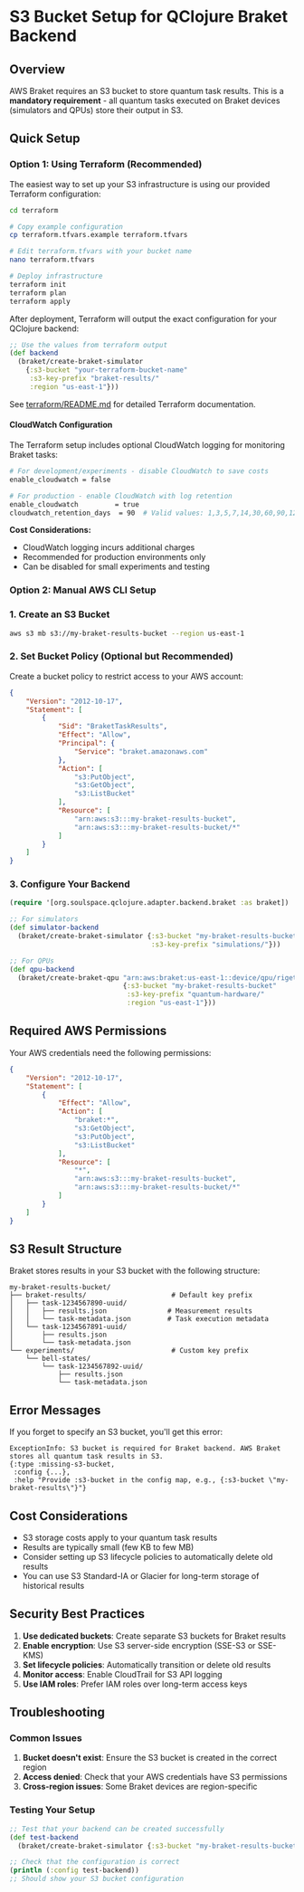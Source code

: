 # S3 Bucket Setup for QClojure Braket Backend

## Overview

AWS Braket requires an S3 bucket to store quantum task results. This is a **mandatory requirement** - all quantum tasks executed on Braket devices (simulators and QPUs) store their output in S3.

## Quick Setup

### Option 1: Using Terraform (Recommended)

The easiest way to set up your S3 infrastructure is using our provided Terraform configuration:

```bash
cd terraform

# Copy example configuration
cp terraform.tfvars.example terraform.tfvars

# Edit terraform.tfvars with your bucket name
nano terraform.tfvars

# Deploy infrastructure
terraform init
terraform plan
terraform apply
```

After deployment, Terraform will output the exact configuration for your QClojure backend:

```clojure
;; Use the values from terraform output
(def backend 
  (braket/create-braket-simulator 
    {:s3-bucket "your-terraform-bucket-name"
     :s3-key-prefix "braket-results/"
     :region "us-east-1"}))
```

See [terraform/README.md](terraform/README.md) for detailed Terraform documentation.

#### CloudWatch Configuration

The Terraform setup includes optional CloudWatch logging for monitoring Braket tasks:

```bash
# For development/experiments - disable CloudWatch to save costs
enable_cloudwatch = false

# For production - enable CloudWatch with log retention
enable_cloudwatch         = true
cloudwatch_retention_days  = 90  # Valid values: 1,3,5,7,14,30,60,90,120,150,180,365,400,545,731,1827,3653
```

**Cost Considerations:**
- CloudWatch logging incurs additional charges
- Recommended for production environments only
- Can be disabled for small experiments and testing

### Option 2: Manual AWS CLI Setup

### 1. Create an S3 Bucket

```bash
aws s3 mb s3://my-braket-results-bucket --region us-east-1
```

### 2. Set Bucket Policy (Optional but Recommended)

Create a bucket policy to restrict access to your AWS account:

```json
{
    "Version": "2012-10-17",
    "Statement": [
        {
            "Sid": "BraketTaskResults",
            "Effect": "Allow",
            "Principal": {
                "Service": "braket.amazonaws.com"
            },
            "Action": [
                "s3:PutObject",
                "s3:GetObject",
                "s3:ListBucket"
            ],
            "Resource": [
                "arn:aws:s3:::my-braket-results-bucket",
                "arn:aws:s3:::my-braket-results-bucket/*"
            ]
        }
    ]
}
```

### 3. Configure Your Backend

```clojure
(require '[org.soulspace.qclojure.adapter.backend.braket :as braket])

;; For simulators
(def simulator-backend
  (braket/create-braket-simulator {:s3-bucket "my-braket-results-bucket"
                                   :s3-key-prefix "simulations/"}))

;; For QPUs  
(def qpu-backend
  (braket/create-braket-qpu "arn:aws:braket:us-east-1::device/qpu/rigetti/aspen-m-3"
                            {:s3-bucket "my-braket-results-bucket"
                             :s3-key-prefix "quantum-hardware/"
                             :region "us-east-1"}))
```

## Required AWS Permissions

Your AWS credentials need the following permissions:

```json
{
    "Version": "2012-10-17",
    "Statement": [
        {
            "Effect": "Allow",
            "Action": [
                "braket:*",
                "s3:GetObject",
                "s3:PutObject",
                "s3:ListBucket"
            ],
            "Resource": [
                "*",
                "arn:aws:s3:::my-braket-results-bucket",
                "arn:aws:s3:::my-braket-results-bucket/*"
            ]
        }
    ]
}
```

## S3 Result Structure

Braket stores results in your S3 bucket with the following structure:

```
my-braket-results-bucket/
├── braket-results/                     # Default key prefix
│   ├── task-1234567890-uuid/
│   │   ├── results.json               # Measurement results
│   │   └── task-metadata.json         # Task execution metadata
│   └── task-1234567891-uuid/
│       ├── results.json
│       └── task-metadata.json
└── experiments/                        # Custom key prefix
    └── bell-states/
        └── task-1234567892-uuid/
            ├── results.json
            └── task-metadata.json
```

## Error Messages

If you forget to specify an S3 bucket, you'll get this error:

```
ExceptionInfo: S3 bucket is required for Braket backend. AWS Braket stores all quantum task results in S3.
{:type :missing-s3-bucket, 
 :config {...}, 
 :help "Provide :s3-bucket in the config map, e.g., {:s3-bucket \"my-braket-results\"}"}
```

## Cost Considerations

- S3 storage costs apply to your quantum task results
- Results are typically small (few KB to few MB)
- Consider setting up S3 lifecycle policies to automatically delete old results
- You can use S3 Standard-IA or Glacier for long-term storage of historical results

## Security Best Practices

1. **Use dedicated buckets**: Create separate S3 buckets for Braket results
2. **Enable encryption**: Use S3 server-side encryption (SSE-S3 or SSE-KMS)
3. **Set lifecycle policies**: Automatically transition or delete old results
4. **Monitor access**: Enable CloudTrail for S3 API logging
5. **Use IAM roles**: Prefer IAM roles over long-term access keys

## Troubleshooting

### Common Issues

1. **Bucket doesn't exist**: Ensure the S3 bucket is created in the correct region
2. **Access denied**: Check that your AWS credentials have S3 permissions
3. **Cross-region issues**: Some Braket devices are region-specific

### Testing Your Setup

```clojure
;; Test that your backend can be created successfully
(def test-backend 
  (braket/create-braket-simulator {:s3-bucket "my-braket-results-bucket"}))

;; Check that the configuration is correct
(println (:config test-backend))
;; Should show your S3 bucket configuration
```
